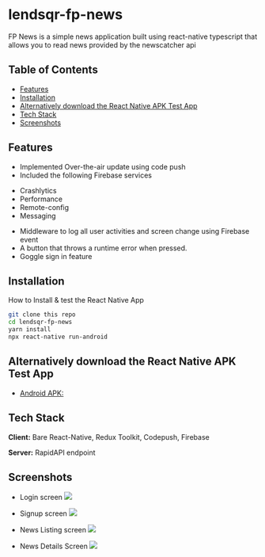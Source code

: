 # lendsqr-fp-news
 FP News is a simple news application built using react-native typescript that allows you to read news provided by the newscatcher api


## Table of Contents

* [Features](#Features)
* [Installation](#Installation)
* [Alternatively download the React Native APK Test App](#Alternatively%download%the%React%Native%APK%Test%App)
* [Tech Stack](#Tech%Stack)
* [Screenshots](#Screenshots)



## Features
- Implemented Over-the-air update using code push
- Included the following Firebase services
* Crashlytics
* Performance
* Remote-config
* Messaging
- Middleware to log all user activities and screen change using Firebase event
- A button that throws a runtime error when pressed.
- Goggle sign in feature 




## Installation

How to Install & test the React Native App

```bash
git clone this repo
cd lendsqr-fp-news
yarn install
npx react-native run-android
```
    
## Alternatively download the React Native APK Test App

- [Android APK: ](https://appdistribution.firebase.google.com/testerapps/null/releases/1qlef3miuvn60)

## Tech Stack

**Client:** Bare React-Native, Redux Toolkit, Codepush, Firebase

**Server:** RapidAPI endpoint

## Screenshots

- Login screen
![](/src/images/signin.jpg)

- Signup screen
![](/src/images/signup.jpg)

- News Listing screen
![](/src/newslist.jpg)

- News Details Screen
![](/src/newsdetail.jpg)
